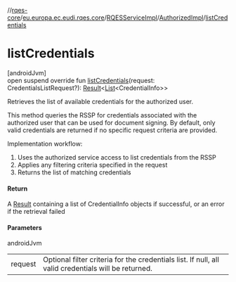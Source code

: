 //[rqes-core](../../../../index.md)/[eu.europa.ec.eudi.rqes.core](../../index.md)/[RQESServiceImpl](../index.md)/[AuthorizedImpl](index.md)/[listCredentials](list-credentials.md)

# listCredentials

[androidJvm]\
open suspend override fun [listCredentials](list-credentials.md)(request: CredentialsListRequest?): [Result](https://kotlinlang.org/api/latest/jvm/stdlib/kotlin-stdlib/kotlin/-result/index.html)&lt;[List](https://kotlinlang.org/api/latest/jvm/stdlib/kotlin-stdlib/kotlin.collections/-list/index.html)&lt;CredentialInfo&gt;&gt;

Retrieves the list of available credentials for the authorized user.

This method queries the RSSP for credentials associated with the authorized user that can be used for document signing. By default, only valid credentials are returned if no specific request criteria are provided.

Implementation workflow:

1. 
   Uses the authorized service access to list credentials from the RSSP
2. 
   Applies any filtering criteria specified in the request
3. 
   Returns the list of matching credentials

#### Return

A [Result](https://kotlinlang.org/api/latest/jvm/stdlib/kotlin-stdlib/kotlin/-result/index.html) containing a list of CredentialInfo objects if successful,     or an error if the retrieval failed

#### Parameters

androidJvm

| | |
|---|---|
| request | Optional filter criteria for the credentials list. If null, all valid     credentials will be returned. |
